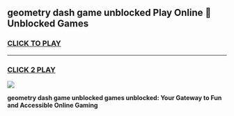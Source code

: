
## geometry dash game unblocked Play Online 👋 Unblocked Games
<h3>
<a href="https://premium.freeplayer.one?title=geometry_dash_game_unblocked&ref=19F">CLICK TO PLAY</a></h3>
<hr>

<h3>
<a href="https://premium.freeplayer.one?title=geometry_dash_game_unblocked&ref=19F">CLICK 2 PLAY</a>
  
</h3>

<a href="https://premium.freeplayer.one?title=geometry_dash_game_unblocked&ref=19F"><img src="https://clearcache.store/games.png"></a>


**geometry dash game unblocked games unblocked: Your Gateway to Fun and Accessible Online Gaming**
